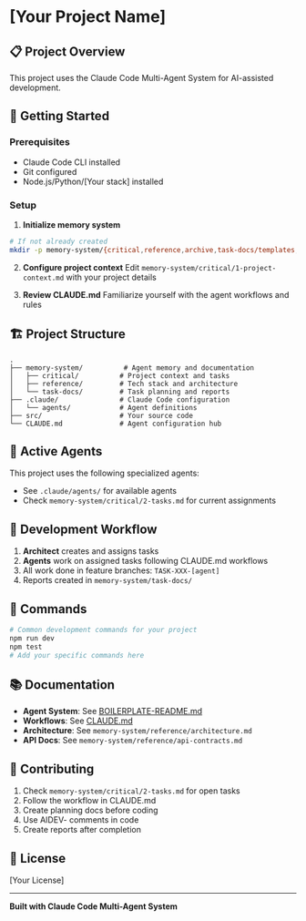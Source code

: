 # [Your Project Name]

## 📋 Project Overview

This project uses the Claude Code Multi-Agent System for AI-assisted development.

## 🚀 Getting Started

### Prerequisites
- Claude Code CLI installed
- Git configured
- Node.js/Python/[Your stack] installed

### Setup

1. **Initialize memory system**
```bash
# If not already created
mkdir -p memory-system/{critical,reference,archive,task-docs/templates,agents}
```

2. **Configure project context**
Edit `memory-system/critical/1-project-context.md` with your project details

3. **Review CLAUDE.md**
Familiarize yourself with the agent workflows and rules

## 🏗️ Project Structure

```
.
├── memory-system/          # Agent memory and documentation
│   ├── critical/          # Project context and tasks
│   ├── reference/         # Tech stack and architecture
│   └── task-docs/         # Task planning and reports
├── .claude/               # Claude Code configuration
│   └── agents/            # Agent definitions
├── src/                   # Your source code
└── CLAUDE.md              # Agent configuration hub
```

## 👥 Active Agents

This project uses the following specialized agents:
- See `.claude/agents/` for available agents
- Check `memory-system/critical/2-tasks.md` for current assignments

## 📝 Development Workflow

1. **Architect** creates and assigns tasks
2. **Agents** work on assigned tasks following CLAUDE.md workflows
3. All work done in feature branches: `TASK-XXX-[agent]`
4. Reports created in `memory-system/task-docs/`

## 🔧 Commands

```bash
# Common development commands for your project
npm run dev
npm test
# Add your specific commands here
```

## 📚 Documentation

- **Agent System**: See [BOILERPLATE-README.md](BOILERPLATE-README.md)
- **Workflows**: See [CLAUDE.md](CLAUDE.md)
- **Architecture**: See `memory-system/reference/architecture.md`
- **API Docs**: See `memory-system/reference/api-contracts.md`

## 🤝 Contributing

1. Check `memory-system/critical/2-tasks.md` for open tasks
2. Follow the workflow in CLAUDE.md
3. Create planning docs before coding
4. Use AIDEV- comments in code
5. Create reports after completion

## 📄 License

[Your License]

---

**Built with Claude Code Multi-Agent System**